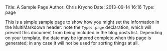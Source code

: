 Title: A Sample Page
Author: Chris Krycho
Date: 2013-09-14 16:16
Type: page

This is a simple sample page to show how you might set the information in the
MultiMarkdown header: note the `Type: page` declaration, which will prevent
this document from being included in the blog posts list. Depending on your
template, the date may be ignored complete when this page is generated; in any
case it will not be used for sorting things at all.

